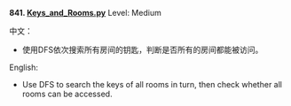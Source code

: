 **841. [Keys_and_Rooms.py](https://github.com/Kelv1nYu/LeetCode_Practices/blob/master/Code/Keys_and_Rooms.py)**      Level: Medium

中文：
* 使用DFS依次搜索所有房间的钥匙，判断是否所有的房间都能被访问。

English:

* Use DFS to search the keys of all rooms in turn, then check whether all rooms can be accessed.